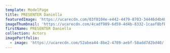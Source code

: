 ```yaml
---
template: ModelPage
title: PRESENTER Daniella
featuredImage: 'https://ucarecdn.com/03f0104e-e442-4479-8703-34446d4b48c5/'
imageThumbnail: 'https://ucarecdn.com/4cadf989-6d59-4d4b-8332-1caaf8bfb894/'
firstName: PRESENTER Daniella
collection: Actors
imagePortfolio:
  - image: 'https://ucarecdn.com/52abea44-8be2-4789-aebf-58add7d2bd40/'
---
```


